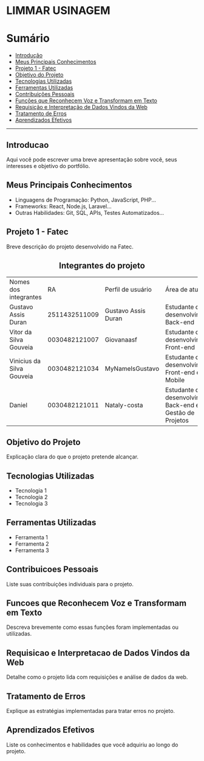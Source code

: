 # LIMMAR USINAGEM

# Sumário

- [Introdução](#introducao)
- [Meus Principais Conhecimentos](#meus-principais-conhecimentos)
- [Projeto 1 - Fatec](#projeto-1---fatec)
- [Objetivo do Projeto](#objetivo-do-projeto)
- [Tecnologias Utilizadas](#tecnologias-utilizadas)
- [Ferramentas Utilizadas](#ferramentas-utilizadas)
- [Contribuições Pessoais](#contribuicoes-pessoais)
- [Funções que Reconhecem Voz e Transformam em Texto](#funcoes-que-reconhecem-voz-e-transformam-em-texto)
- [Requisição e Interpretação de Dados Vindos da Web](#requisicao-e-interpretacao-de-dados-vindos-da-web)
- [Tratamento de Erros](#tratamento-de-erros)
- [Aprendizados Efetivos](#aprendizados-efetivos)

---

## Introducao
Aqui você pode escrever uma breve apresentação sobre você, seus interesses e objetivo do portfólio.

## Meus Principais Conhecimentos
- Linguagens de Programação: Python, JavaScript, PHP...
- Frameworks: React, Node.js, Laravel...
- Outras Habilidades: Git, SQL, APIs, Testes Automatizados...

## Projeto 1 - Fatec
Breve descrição do projeto desenvolvido na Fatec.

<h2 align='center'>Integrantes do projeto</h2> 
<table align='center'>
    <tr>
        <td>Nomes dos integrantes</td>
        <td>RA</td>
        <td>Perfil de usuário</td>
        <td>Área de atuação</td>
    </tr>
    <tr>
        <td>Gustavo Assis Duran</td>
        <td>2511432511009</td>
        <td>Gustavo Assis Duran</td>
        <td>Estudante de desenvolvimento Back-end</td>
    </tr>
    <tr>
        <td>Vitor da Silva Gouveia</td>
        <td>0030482121007</td>
        <td>Giovanaasf</td>
        <td>Estudante de desenvolvimento Front-end</td>
    </tr>
    <tr>
        <td>Vinicius da Silva Gouveia</td>
        <td>0030482121034</td>
        <td>MyNameIsGustavo</td>
        <td>Estudante de desenvolvimento Front-end e Mobile</td>
    </tr>
    <tr>
        <td>Daniel</td>
        <td>0030482121011</td>
        <td>Nataly-costa</td>
        <td>Estudante de desenvolvimento Back-end e Gestão de Projetos</td>
    </tr>
</table>

## Objetivo do Projeto
Explicação clara do que o projeto pretende alcançar.

## Tecnologias Utilizadas
- Tecnologia 1
- Tecnologia 2
- Tecnologia 3

## Ferramentas Utilizadas
- Ferramenta 1
- Ferramenta 2
- Ferramenta 3

## Contribuicoes Pessoais
Liste suas contribuições individuais para o projeto.

## Funcoes que Reconhecem Voz e Transformam em Texto
Descreva brevemente como essas funções foram implementadas ou utilizadas.

## Requisicao e Interpretacao de Dados Vindos da Web
Detalhe como o projeto lida com requisições e análise de dados da web.

## Tratamento de Erros
Explique as estratégias implementadas para tratar erros no projeto.

## Aprendizados Efetivos
Liste os conhecimentos e habilidades que você adquiriu ao longo do projeto.
